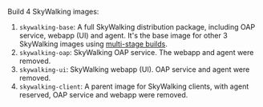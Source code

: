 Build 4 SkyWalking images:
1. `skywalking-base`: A full SkyWalking distribution package, including OAP service, webapp (UI) and agent.
   It's the base image for other 3 SkyWalking images using [multi-stage builds](https://docs.docker.com/develop/develop-images/multistage-build/).
2. `skywalking-oap`: SkyWalking OAP service. The webapp and agent were removed.
3. `skywalking-ui`: SkyWalking webapp (UI). OAP service and agent were removed.
4. `skywalking-client`: A parent image for SkyWalking clients, with agent reserved, OAP service and webapp were removed.